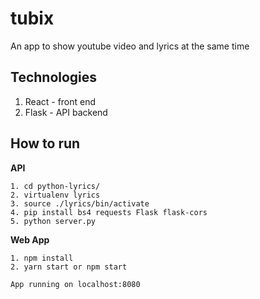 # tubix
An app to show youtube video and lyrics at the same time

## Technologies
1. React - front end
2. Flask - API backend

## How to run
__API__
```
1. cd python-lyrics/
2. virtualenv lyrics
3. source ./lyrics/bin/activate
4. pip install bs4 requests Flask flask-cors
5. python server.py
```

__Web App__
```
1. npm install
2. yarn start or npm start

App running on localhost:8080
```
